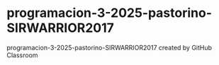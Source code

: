 # programacion-3-2025-pastorino-SIRWARRIOR2017
programacion-3-2025-pastorino-SIRWARRIOR2017 created by GitHub Classroom
